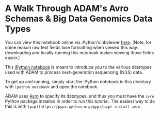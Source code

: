 # A Walk Through ADAM's Avro Schemas & Big Data Genomics Data Types

You can view this notebook online via iPython's nbviewer [here](http://nbviewer.ipython.org/github/hammerlab/bdgenomics-notebook/blob/master/ADAM_Avro_Records_Walkthrough.ipynb). (Note, for some reason raw text fields lose formatting when viewed this way: downloading and locally running this notebook makes viewing those fields easier.)

This [iPython notebook](http://ipython.org/) is meant to introduce you to the various datatypes used with ADAM to process next-generation sequencing (NGS) data.

To get up and running, simply start the iPython notebook in this directory with `ipython notebook` and open the notebook.

ADAM uses [Avro](http://avro.apache.org/) to specify its datatypes, and thus you must have the `avro` Python package installed in order to run this tutorial. The easiest way to do this is with `[pip](https://pypi.python.org/pypi/pip) install avro`.
